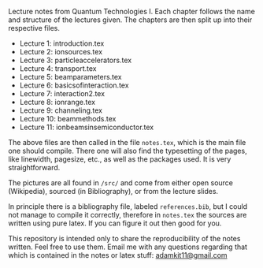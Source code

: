Lecture notes from Quantum Technologies I. 
Each chapter follows the name and structure of the lectures given. 
The chapters are then split up into their respective files. 

- Lecture 1: introduction.tex
- Lecture 2: ionsources.tex
- Lecture 3: particleaccelerators.tex
- Lecture 4: transport.tex
- Lecture 5: beamparameters.tex
- Lecture 6: basicsofinteraction.tex
- Lecture 7: interaction2.tex
- Lecture 8: ionrange.tex
- Lecture 9: channeling.tex
- Lecture 10: beammethods.tex
- Lecture 11: ionbeamsinsemiconductor.tex

The above files are then called in the file `notes.tex`, which is the main file one should compile. There one will also find the typesetting of the pages, like linewidth, pagesize, etc., as well as the packages used. It is very straightforward. 

 The pictures are all found in `/src/` and come from either open source (Wikipedia), sourced (in Bibliography), or from the lecture slides. 


In principle there is a bibliography file, labeled `references.bib`, but I could not manage to compile it correctly, therefore in `notes.tex` the sources are written using pure latex. If you can figure it out then good for you. 

This repository is intended only to share the reproducibility of the notes written. Feel free to use them. Email me with any questions regarding that which is contained in the notes or latex stuff: adamkit11@gmail.com
